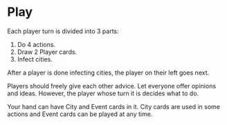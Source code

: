 # Play

Each player turn is divided into 3 parts:
1. Do 4 actions.
2. Draw 2 Player cards.
3. Infect cities.

After a player is done infecting cities, the player on their left goes next. 

Players should freely give each other advice. Let everyone offer opinions and ideas. However, the player whose turn it is decides what to do.

Your hand can have City and Event cards in it. City cards are used in some actions and Event cards can be played at any time.
